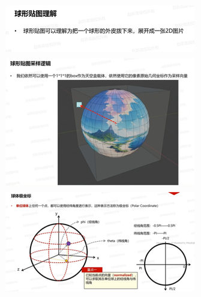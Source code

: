 ![输入图片说明](/imgs/2025-02-17/fGoLSbjlRnfQ6WYq.png)

![输入图片说明](/imgs/2025-02-17/fX6qU701Q758Z7Ws.png)

![输入图片说明](/imgs/2025-02-17/PWTUh1Xm8t8H1wJ4.png)
<!--stackedit_data:
eyJoaXN0b3J5IjpbLTIxMjY3Njg2MTEsMjMzODMyODEzLDE0NT
EyNjQwNzddfQ==
-->